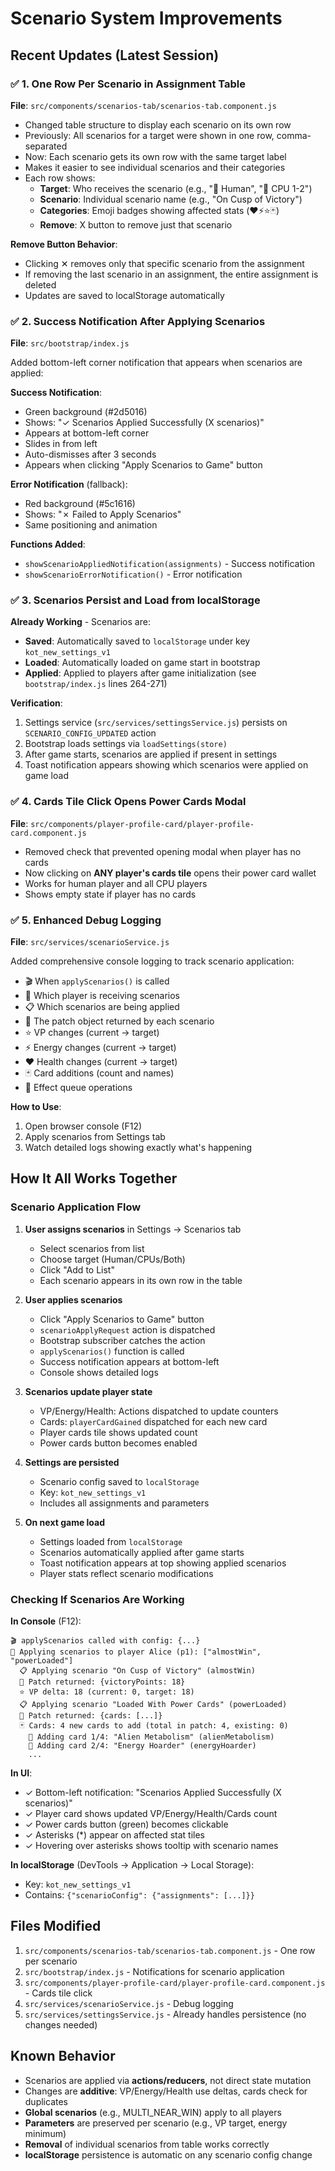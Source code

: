 # Scenario System Improvements

## Recent Updates (Latest Session)

### ✅ 1. One Row Per Scenario in Assignment Table
**File**: `src/components/scenarios-tab/scenarios-tab.component.js`

- Changed table structure to display each scenario on its own row
- Previously: All scenarios for a target were shown in one row, comma-separated
- Now: Each scenario gets its own row with the same target label
- Makes it easier to see individual scenarios and their categories
- Each row shows:
  - **Target**: Who receives the scenario (e.g., "👤 Human", "🤖 CPU 1-2")
  - **Scenario**: Individual scenario name (e.g., "On Cusp of Victory")
  - **Categories**: Emoji badges showing affected stats (❤️⚡⭐🃏)
  - **Remove**: X button to remove just that scenario

**Remove Button Behavior**:
- Clicking ✕ removes only that specific scenario from the assignment
- If removing the last scenario in an assignment, the entire assignment is deleted
- Updates are saved to localStorage automatically

### ✅ 2. Success Notification After Applying Scenarios
**File**: `src/bootstrap/index.js`

Added bottom-left corner notification that appears when scenarios are applied:

**Success Notification**:
- Green background (#2d5016)
- Shows: "✓ Scenarios Applied Successfully (X scenarios)"
- Appears at bottom-left corner
- Slides in from left
- Auto-dismisses after 3 seconds
- Appears when clicking "Apply Scenarios to Game" button

**Error Notification** (fallback):
- Red background (#5c1616)
- Shows: "✗ Failed to Apply Scenarios"
- Same positioning and animation

**Functions Added**:
- `showScenarioAppliedNotification(assignments)` - Success notification
- `showScenarioErrorNotification()` - Error notification

### ✅ 3. Scenarios Persist and Load from localStorage

**Already Working** - Scenarios are:
- **Saved**: Automatically saved to `localStorage` under key `kot_new_settings_v1`
- **Loaded**: Automatically loaded on game start in bootstrap
- **Applied**: Applied to players after game initialization (see `bootstrap/index.js` lines 264-271)

**Verification**:
1. Settings service (`src/services/settingsService.js`) persists on `SCENARIO_CONFIG_UPDATED` action
2. Bootstrap loads settings via `loadSettings(store)` 
3. After game starts, scenarios are applied if present in settings
4. Toast notification appears showing which scenarios were applied on game load

### ✅ 4. Cards Tile Click Opens Power Cards Modal
**File**: `src/components/player-profile-card/player-profile-card.component.js`

- Removed check that prevented opening modal when player has no cards
- Now clicking on **ANY player's cards tile** opens their power card wallet
- Works for human player and all CPU players
- Shows empty state if player has no cards

### ✅ 5. Enhanced Debug Logging
**File**: `src/services/scenarioService.js`

Added comprehensive console logging to track scenario application:
- 🎬 When `applyScenarios()` is called
- 🎯 Which player is receiving scenarios
- 📋 Which scenarios are being applied
- 🔧 The patch object returned by each scenario
- ⭐ VP changes (current → target)
- ⚡ Energy changes (current → target)  
- ❤️ Health changes (current → target)
- 🃏 Card additions (count and names)
- 🔮 Effect queue operations

**How to Use**:
1. Open browser console (F12)
2. Apply scenarios from Settings tab
3. Watch detailed logs showing exactly what's happening

## How It All Works Together

### Scenario Application Flow

1. **User assigns scenarios** in Settings → Scenarios tab
   - Select scenarios from list
   - Choose target (Human/CPUs/Both)
   - Click "Add to List"
   - Each scenario appears in its own row in the table

2. **User applies scenarios**
   - Click "Apply Scenarios to Game" button
   - `scenarioApplyRequest` action is dispatched
   - Bootstrap subscriber catches the action
   - `applyScenarios()` function is called
   - Success notification appears at bottom-left
   - Console shows detailed logs

3. **Scenarios update player state**
   - VP/Energy/Health: Actions dispatched to update counters
   - Cards: `playerCardGained` dispatched for each new card
   - Player cards tile shows updated count
   - Power cards button becomes enabled

4. **Settings are persisted**
   - Scenario config saved to `localStorage`
   - Key: `kot_new_settings_v1`
   - Includes all assignments and parameters

5. **On next game load**
   - Settings loaded from `localStorage`
   - Scenarios automatically applied after game starts
   - Toast notification appears at top showing applied scenarios
   - Player stats reflect scenario modifications

### Checking If Scenarios Are Working

**In Console** (F12):
```
🎬 applyScenarios called with config: {...}
🎯 Applying scenarios to player Alice (p1): ["almostWin", "powerLoaded"]
  📋 Applying scenario "On Cusp of Victory" (almostWin)
  🔧 Patch returned: {victoryPoints: 18}
  ⭐ VP delta: 18 (current: 0, target: 18)
  📋 Applying scenario "Loaded With Power Cards" (powerLoaded)
  🔧 Patch returned: {cards: [...]}
  🃏 Cards: 4 new cards to add (total in patch: 4, existing: 0)
    📇 Adding card 1/4: "Alien Metabolism" (alienMetabolism)
    📇 Adding card 2/4: "Energy Hoarder" (energyHoarder)
    ...
```

**In UI**:
- ✓ Bottom-left notification: "Scenarios Applied Successfully (X scenarios)"
- ✓ Player card shows updated VP/Energy/Health/Cards count
- ✓ Power cards button (green) becomes clickable
- ✓ Asterisks (*) appear on affected stat tiles
- ✓ Hovering over asterisks shows tooltip with scenario names

**In localStorage** (DevTools → Application → Local Storage):
- Key: `kot_new_settings_v1`
- Contains: `{"scenarioConfig": {"assignments": [...]}}`

## Files Modified

1. `src/components/scenarios-tab/scenarios-tab.component.js` - One row per scenario
2. `src/bootstrap/index.js` - Notifications for scenario application
3. `src/components/player-profile-card/player-profile-card.component.js` - Cards tile click
4. `src/services/scenarioService.js` - Debug logging
5. `src/services/settingsService.js` - Already handles persistence (no changes needed)

## Known Behavior

- Scenarios are applied via **actions/reducers**, not direct state mutation
- Changes are **additive**: VP/Energy/Health use deltas, cards check for duplicates
- **Global scenarios** (e.g., MULTI_NEAR_WIN) apply to all players
- **Parameters** are preserved per scenario (e.g., VP target, energy minimum)
- **Removal** of individual scenarios from table works correctly
- **localStorage** persistence is automatic on any scenario config change
